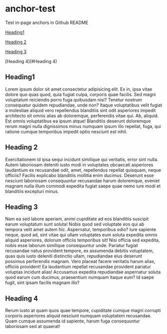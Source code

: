 # anchor-test
Test in-page anchors in Github README


[Heading1](#Heading1)

[Heading 2](#headering_2)

[Heading 3](#heading_3)

[Heading 4](#Heading 4)




## Heading1

Lorem ipsum dolor sit amet consectetur adipisicing elit. Ex in, ipsa vitae dolore quo quas quod, quia fugiat culpa, corporis quae facilis. Sed magni voluptatum reiciendis porro fuga quibusdam nisi?
Tenetur nostrum consequatur quidem repudiandae, unde non? Itaque voluptatibus velit fugiat a molestiae aliquid vero repellendus blanditiis sint odit asperiores impedit architecto sit omnis alias ab doloremque, perferendis vitae qui.
Ab, aliquid. Est omnis voluptatibus ea ipsum atque! Blanditiis deserunt doloremque rerum magni nulla dignissimos minus numquam ipsum illo repellat, fuga, qui ratione cumque temporibus impedit optio nesciunt est nihil.

<a id="headering_2"></a>
## Heading 2
Exercitationem id ipsa sequi incidunt similique qui veritatis, error sint nulla. Autem laboriosam deleniti iusto modi in voluptates obcaecati asperiores laudantium ex recusandae odit, amet, repellendus repellat quisquam, neque officiis?
Facilis explicabo blanditiis mollitia enim ducimus. Deserunt esse nesciunt laboriosam consequuntur recusandae harum doloremque, eveniet magnam nulla illum commodi expedita fugiat saepe quae nemo iure modi et blanditiis excepturi minus.


<a name="headering_3"></a>
## Heading 3
Nam ea sed labore aperiam, animi cupiditate ad eos blanditiis suscipit earum voluptatum sunt soluta! Nobis quod sed voluptate eos qui ab tempora velit amet autem hic. Aspernatur, temporibus odio?
Iure sapiente neque, quod ad, sint vitae qui ullam voluptates eum soluta expedita omnis aliquid asperiores, dolorum officiis temporibus sit! Nisi officia sed expedita, nobis esse laborum similique consequuntur unde.
Pariatur fugiat recusandae natus provident tempore, ex assumenda debitis voluptatem, quas quis iusto deleniti distinctio ullam, repudiandae eius deserunt possimus perferendis magnam. Vero placeat facere veritatis harum alias, officiis provident!
Ea laudantium repellat recusandae provident pariatur voluptas incidunt alias! Accusamus expedita repudiandae aspernatur soluta quod earum cum ducimus, praesentium numquam itaque eum? Id saepe fugit, sint ipsam facilis magnam illo?

## Heading 4
Rerum iusto at quam quos quae tempore, cupiditate cumque magni corrupti corporis asperiores aliquid nesciunt numquam voluptatem recusandae. Quam cumque assumenda id sapiente, harum fuga consequuntur laboriosam sed at quaerat!
